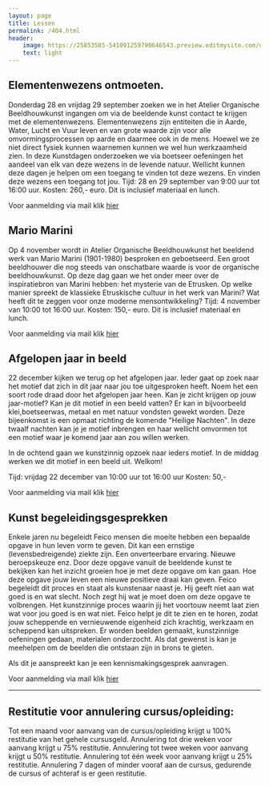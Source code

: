 ```yaml
---
layout: page
title: Lessen
permalink: /404.html
header:
    image: https://25853585-541091259790646543.preview.editmysite.com/uploads/2/5/8/5/25853585/lessen-4-kopie_orig.jpg
    text: light
---
```





## Elementenwezens ontmoeten.

Donderdag 28 en vrijdag 29 september zoeken we in het Atelier Organische Beeldhouwkunst ingangen om via de beeldende kunst contact te krijgen met de elementenwezens. Elementenwezens zijn entiteiten die in Aarde, Water, Lucht en Vuur leven en van grote waarde zijn voor alle omvormingsprocessen op aarde en daarmee ook in de mens. Hoewel we ze niet direct fysiek kunnen waarnemen kunnen we wel hun werkzaamheid zien. In deze Kunstdagen onderzoeken we via boetseer oefeningen het aandeel van elk van deze wezens in de levende natuur. Wellicht kunnen deze dagen je helpen om een toegang te vinden tot deze wezens. En vinden deze wezens een toegang tot jou.
Tijd: 28 en 29 september van 9:00 uur tot 16:00 uur.
Kosten: 260,- euro. Dit is inclusief materiaal en lunch.

Voor aanmelding via mail klik [hier](contact.md)


## Mario Marini

Op 4 november wordt in Atelier Organische Beeldhouwkunst het beeldend werk van Mario Marini (1901-1980) besproken en geboetseerd. Een groot beeldhouwer die nog steeds van onschatbare waarde is voor de organische beeldhouwkunst. Op deze dag gaan we het onder meer over de inspiratiebron van Marini hebben: het mysterie van de Etrusken. Op welke manier spreekt de klassieke Etruskische cultuur in het werk van Marini? Wat heeft dit te zeggen voor onze moderne mensontwikkeling?
Tijd: 4 november van 10:00 tot 16:00 uur.
Kosten: 150,- euro. Dit is inclusief materiaal en lunch.

Voor aanmelding via mail klik [hier](contact.md)

## Afgelopen jaar in beeld

22 december kijken we terug op het afgelopen jaar. Ieder gaat op zoek naar het motief dat zich in dit jaar naar jou toe uitgesproken heeft. Noem het een soort rode draad door het afgelopen jaar heen. Kan je zicht krijgen op jouw jaar-motief? Kan je dit motief in een beeld vatten? Er kan in bijvoorbeeld klei,boetseerwas, metaal en met natuur vondsten gewekt worden.
Deze bijeenkomst is een opmaat richting de komende "Heilige Nachten". In deze twaalf nachten kan je je motief inbrengen en haar wellicht omvormen tot een motief waar je komend jaar aan zou willen werken.

In de ochtend gaan we kunstzinnig opzoek naar ieders motief. In de middag werken we dit motief in een beeld uit.
Welkom!

Tijd: vrijdag 22 december van 10:00 uur tot 16:00 uur
Kosten: 50,-

Voor aanmelding via mail klik [hier](contact.md)


## Kunst begeleidingsgesprekken

Enkele jaren nu begeleidt Feico mensen die moeite hebben een bepaalde opgave in hun leven vorm te geven. Dit kan een ernstige (levensbedreigende) ziekte zijn. Een onverteerbare ervaring. Nieuwe beroepskeuze enz.
Door deze opgave vanuit de beeldende kunst te bekijken kan het inzicht groeien hoe je met deze opgave om kan gaan. Hoe deze opgave jouw leven een nieuwe positieve draai kan geven.
Feico begeleidt dit proces en staat als kunstenaar naast je. Hij geeft niet aan wat goed is en wat slecht. Noch zegt hij wat je moet doen om deze opgave te volbrengen. Het kunstzinnige proces waarin jij het voortouw neemt laat zien wat voor jou goed is en wat niet. Feico helpt je dit te zien en te horen, zodat jouw scheppende en vernieuwende eigenheid zich krachtig, werkzaam en scheppend kan uitspreken.
Er worden beelden gemaakt, kunstzinnige oefeningen gedaan, materialen onderzocht. Als dat gewenst is kan je meehelpen om de beelden die ontstaan zijn in brons te gieten.

Als dit je aanspreekt kan je een kennismakingsgesprek aanvragen.

Voor aanmelding via mail klik [hier](contact.md)

_________

## Restitutie voor annulering cursus/opleiding:

Tot een maand voor aanvang van de cursus/opleiding krijgt u 100% restitutie van het gehele cursusgeld.
Annulering tot drie weken voor aanvang krijgt u 75% restitutie.
Annulering tot twee weken voor aanvang krijgt u 50% restitutie.
Annulering tot één week voor aanvang krijgt u 25% restitutie.
Annulering 7 dagen of minder vooraf aan de cursus, gedurende de cursus of achteraf is er geen restitutie.
